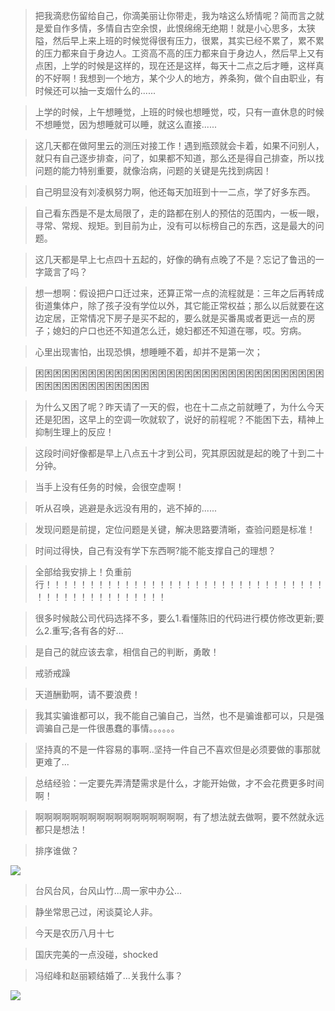 >把我滴悲伤留给自己，你滴美丽让你带走，我为啥这么矫情呢？简而言之就是爱自作多情，多情自古空余恨，此恨绵绵无绝期！就是小心思多，太狭隘，然后早上来上班的时候觉得很有压力，很累，其实已经不累了，累不累的压力都来自于身边人。工资高不高的压力都来自于身边人，然后早上又有点困，上学的时候是这样的，现在还是这样，每天十二点之后才睡，这样真的不好啊！我想到一个地方，某个少人的地方，养条狗，做个自由职业，有时候还可以抽一支烟什么的......

>上学的时候，上午想睡觉，上班的时候也想睡觉，哎，只有一直休息的时候不想睡觉，因为想睡就可以睡，就这么直接......

>这几天都在做阿里云的测压对接工作！遇到瓶颈就会卡着，如果不问别人，就只有自己逐步排查，问了，如果都不知道，那么还是得自己排查，所以找问题的能力特别重要，就像治病，问题的关键是先找到病因！

>自己明显没有刘凌枫努力啊，他还每天加班到十一二点，学了好多东西。

>自己看东西是不是太局限了，走的路都在别人的预估的范围内，一板一眼，寻常、常规、规矩。到目前为止，没有可以标榜自己的东西，这是最大的问题。

>这几天都是早上七点四十五起的，好像的确有点晚了不是？忘记了鲁迅的一字箴言了吗？

>想一想啊：假设把户口迁过来，还算正常一点的流程就是：三年之后再转成街道集体户，除了孩子没有学位以外，其它能正常权益；那么以后就要在这边定居，正常情况下房子是买不起的，要么就是买番禺或者更远一点的房子；媳妇的户口也还不知道怎么迁，媳妇都还不知道在哪，哎。穷病。

>心里出现害怕，出现恐惧，想睡睡不着，却并不是第一次；

>困困困困困困困困困困困困困困困困困困困困困困困困困困困困困困困困困困困困困困困困困困困困困困

>为什么又困了呢？昨天请了一天的假，也在十二点之前就睡了，为什么今天还是犯困，这早上的空调一吹就软了，说好的前程呢？不能困下去，精神上抑制生理上的反应！

>这段时间好像都是早上八点五十才到公司，究其原因就是起的晚了十到二十分钟。

>当手上没有任务的时候，会很空虚啊！

>听从召唤，逃避是永远没有用的，逃不掉的......

>发现问题是前提，定位问题是关键，解决思路要清晰，查验问题是标准！

>时间过得快，自己有没有学下东西啊?能不能支撑自己的理想？

>全部给我安排上！负重前行！！！！！！！！！！！！！！！！！！！！！！！！！！！！！！！！！！！！！！！！！！！！！！！

>很多时候敲公司代码选择不多，要么1.看懂陈旧的代码进行模仿修改更新;要么2.重写;各有各的好...


>是自己的就应该去拿，相信自己的判断，勇敢！

>戒骄戒躁

>天道酬勤啊，请不要浪费！

>我其实骗谁都可以，我不能自己骗自己，当然，也不是骗谁都可以，只是强调骗自己是一件很愚蠢的事情。。。。。。

>坚持真的不是一件容易的事啊..坚持一件自己不喜欢但是必须要做的事那就更难了...

>总结经验：一定要先弄清楚需求是什么，才能开始做，才不会花费更多时间啊！

>啊啊啊啊啊啊啊啊啊啊啊啊啊啊啊啊啊，有了想法就去做啊，要不然就永远都只是想法！

>排序谁做？

![](https://github.com/TUARAN/PIC/blob/master/common/some.png)

>台风台风，台风山竹...周一家中办公...

>静坐常思己过，闲谈莫论人非。

>今天是农历八月十七

>国庆完美的一点没碰，shocked

>冯绍峰和赵丽颖结婚了...关我什么事？

![](https://file.digitaling.com/eImg/uimages/20181019/remote_153992226250135.jpg?wx_fmt=png)
